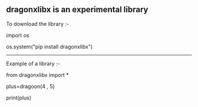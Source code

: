 dragonxlibx is an experimental library
------------------------------

To download the library :-

import os

os.system("pip install dragonxlibx")

------------------------------

Example of a library :-

from dragonxlibx import *

plus=dragoon(4 , 5)

print(plus)
